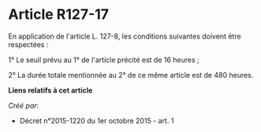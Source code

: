 # Article R127-17

En application de l'article L. 127-8, les conditions suivantes doivent être respectées : 

1° Le seuil prévu au 1° de l'article précité est de 16 heures ; 

2° La durée totale mentionnée au 2° de ce même article est de 480 heures.

**Liens relatifs à cet article**

_Créé par_:

  - Décret n°2015-1220 du 1er octobre 2015 - art. 1
